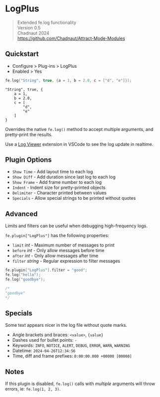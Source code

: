 # LogPlus

> Extended fe.log functionality  
> Version 0.5  
> Chadnaut 2024  
> https://github.com/Chadnaut/Attract-Mode-Modules

## Quickstart

- Configure > Plug-ins > LogPlus
- Enabled > Yes

```cpp
fe.log("String", true, {a = 1, b = 2.0, c = ["d", "e"]});
```

```log
"String", true, {
    a = 1, 
    b = 2.0, 
    c = [
        "d", 
        "e"
    ]
}
```

Overrides the native `fe.log()` method to accept multiple arguments, and pretty-print the results.

Use a [Log Viewer](https://marketplace.visualstudio.com/items?itemName=berublan.vscode-log-viewer) extension in VSCode to see the log update in realtime.

## Plugin Options

- `Show Time` - Add layout time to each log
- `Show Diff` - Add duration since last log to each log
- `Show Frame` - Add frame number to each log
- `Indent` - Indent size for pretty-printed objects
- `Delimiter` - Character printed between values
- `Specials` - Allow special strings to be printed without quotes

## Advanced

Limits and filters can be useful when debugging high-frequency logs.

`fe.plugin["LogPlus"]` has the following properties:
- `limit` *int* - Maximum number of messages to print
- `before` *int* - Only allow messages before time
- `after` *int* - Only allow messages after time
- `filter` *string* - Regular expression to filter messages

```cpp
fe.plugin["LogPlus"].filter = "good";
fe.log("hello");
fe.log("goodbye");

/*
"goodbye"
*/
```

## Specials

Some text appears nicer in the log file without quote marks.

- Angle brackets and braces: `<value>`, `{value}`
- Dashes used for bullet points: ` - `
- Keywords: `INFO`, `NOTICE`, `ALERT`, `DEBUG`, `ERROR`, `WARN`, `WARNING`
- Datetime: `2024-04-26T12:34:56`
- Time, diff and frame prefixes: `0:00:00.000 +00000 [00000]`

## Notes

If this plugin is disabled, `fe.log()` calls with *multiple* arguments will throw errors, ie: `fe.log(1, 2, 3)`.
